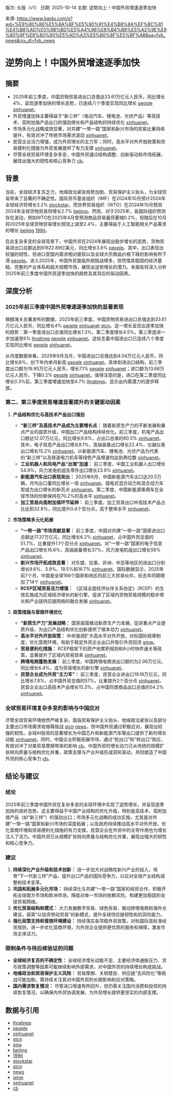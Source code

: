 版次: 头版（v1）
日期: 2025-10-14
主题: 逆势向上！中国外贸增速逐季加快

来源: https://www.baidu.com/s?wd=%E9%80%86%E5%8A%BF%E5%90%91%E4%B8%8A%EF%BC%81%E4%B8%AD%E5%9B%BD%E5%A4%96%E8%B4%B8%E5%A2%9E%E9%80%9F%E9%80%90%E5%AD%A3%E5%B0%8F%E5%BF%AB&sa=fyb_news&rsv_dl=fyb_news

# 逆势向上！中国外贸增速逐季加快

## 摘要
- 2025年前三季度，中国货物贸易进出口总值达33.61万亿元人民币，同比增长4%，呈现逐季加快的增长态势，已连续八个季度实现同比增长 [people](https://vertexaisearch.cloud.google.com/grounding-api-redirect/AUZIYQFh81IW3luz-URzMRmnUxj9s4bS2hdEvq0ywp0HctPz_DTMDU0KVR8k3nQuyONNOtGlyjd8mcRCtHNcFOietNIC7lPYYsOl6eRvJs0tN3xJob00r0oQg079VCeOnqHnXZr9zOWClsonIUx8_EyT5tVVjEREbBa4dWc=) [xinhuanet](https://vertexaisearch.cloud.google.com/grounding-api-redirect/AUZIYQGf3-5qxtRpVFGkH9Z99OuD-XuOVB1WeQX2T17dJUAbGH1Jy-FPePAG9Qul-cqT6W5jH1C_yCkS_ZrLlriTgYIrVQafkxaDEXXAF4NH9z1wjg7MyGUuS22Gm8UKu9A9ZFTBVFo9XehORZ1BS63dSMueba4Ucm5Lx8E-nBSHBnBz7wvhIPMQPQ==)。
- 外贸增速加快主要得益于“新三样”（电动汽车、锂电池、光伏产品）等高技术、高附加值产品出口的强劲增长和产品结构的持续优化 [xinhuanet](https://vertexaisearch.cloud.google.com/grounding-api-redirect/AUZIYQGlsOc2ezsL2g3SgU12tewZ7YEXlylmAauKqrH9OXsoycRtreernifIE5oxBMmBdViOfBlE6Z0mdO46P_cg2QUZfYXwQeClZ-VbdawSYoQmvAYUX43GMAMfDmguxJAglgZFpUzgAAplC8gJwW5XWWiGRke9Wj0t1zRaSb_jpHZDx-WD6NgEGA==)。
- 市场多元化战略成效显著，对共建“一带一路”国家和新兴市场的贸易比重持续提升，有效对冲了传统市场需求波动 [xinhuanet](https://vertexaisearch.cloud.google.com/grounding-api-redirect/AUZIYQGlsOc2ezsL2g3SgU12tewZ7YEXlylmAauKqrH9OXsoycRtreernifIE5oxBMmBdViOfBlE6Z0mdO46P_cg2QUZfYXwQeClZ-VbdawSYoQmvAYUX43GMAMfDmguxJAglgZFpUzgAAplC8gJwW5XWWiGRke9Wj0t1zRaSb_jpHZDx-WD6NgEGA==)。
- 民营企业活力增强，成为外贸增长的主力军；同时，高水平对外开放政策和贸易便利化措施为外贸发展提供了有力支撑 [xinhuanet](https://vertexaisearch.cloud.google.com/grounding-api-redirect/AUZIYQGlsOc2ezsL2g3SgU12tewZ7YEXlylmAauKqrH9OXsoycRtreernifIE5oxBMmBdViOfBlE6Z0mdO46P_cg2QUZfYXwQeClZ-VbdawSYoQmvAYUX43GMAMfDmguxJAglgZFpUzgAAplC8gJwW5XWWiGRke9Wj0t1zRaSb_jpHZDx-WD6NgEGA==)。
- 尽管全球贸易环境复杂多变，中国外贸通过结构调整、创新驱动和市场拓展，展现出强大的韧性和核心竞争力 [cb](https://vertexaisearch.cloud.google.com/grounding-api-redirect/AUZIYQH1pbJRYFY0pfBUn-S9gg8cXdog54xuoZHFyysJ90b555xKVfBqsgjAhfliOR2pe9STtgq-RnHBl3R7cslrq0jT5XjZLHmL_V196nfG_Zpma5YNbloI09WuLmu7R58dwh4cZGaT8sFOuCRbtg2bPcM=)。

## 背景
当前，全球经济复苏乏力，地缘政治紧张局势加剧，贸易保护主义抬头，为全球贸易带来了显著的不确定性。国际货币基金组织（IMF）在2024年10月预计2024年全球经济将增长3.2% [stockstar](https://vertexaisearch.cloud.google.com/grounding-api-redirect/AUZIYQE_sJdzV4nasuvPQxEYY2F5r03cKwwqECCNDjexiN2jxzgwwYQrFu-_qRDqfgdMP_o9ihPnlNqSFImRosTH_Vdtb73MdaSVKVeWfoVITRmzh0z0kdLBsEtNtqGP9FthCGqFJY9B7MmS38AbT9MOVFtZaQ==)，而世界贸易组织（WTO）在2024年10月预测2024年全球货物贸易将增长2.7% [beijing](https://vertexaisearch.cloud.google.com/grounding-api-redirect/AUZIYQFfbOMC3HmP5_5EJ9-Suo3xA5d8ETYFa7xY5egQAuQgV_XE84pLAJCfu67l3PihiQnaxiL8IOcwnFhY353K69IhKbhimPbJwQphh90QSHsJvMfeHa-YxWzzkukOLr_RGJkY2aT2y_-2J-SFHdLFr1DmCrmU4aRv0bpZHvRD4479K4Kx)。然而，对于2025年，各国际组织预测存在波动，例如WTO在2025年4月曾预测商品贸易量将萎缩0.2%，但随后在10月将2025年全球货物贸易增长预测上调至2.4%，主要得益于人工智能相关产品需求的增长 [beijing](https://vertexaisearch.cloud.google.com/grounding-api-redirect/AUZIYQFfbOMC3HmP5_5EJ9-Suo3xA5d8ETYFa7xY5egQAuQgV_XE84pLAJCfu67l3PihiQnaxiL8IOcwnFhY353K69IhKbhimPbJwQphh90QSHsJvMfeHa-YxWzzkukOLr_RGJkY2aT2y_-2J-SFHdLFr1DmCrmU4aRv0bpZHvRD4479K4Kx) [199it](https://vertexaisearch.cloud.google.com/grounding-api-redirect/AUZIYQECy4rSJ7YVLuNk2J0ft50wzuLBFhyBH_IHJe7BRTaJyZWYJiO907-BwhzxCZqcWBeTYhKq1kP-DB7Vl9Xk1ewZLVownAUhwwVqSP0vOqSw0IzjlVZPPmLGktEqEkls_4VBJUN8jGc=)。

在此复杂多变的全球背景下，中国外贸在2024年展现出稳步增长的态势，货物贸易进出口总额达到61622.89亿美元，同比增长3.8% [people](https://vertexaisearch.cloud.google.com/grounding-api-redirect/AUZIYQFh81IW3luz-URzMRmnUxj9s4bS2hdEvq0ywp0HctPz_DTMDU0KVR8k3nQuyONNOtGlyjd8mcRCtHNcFOietNIC7lPYYsOl6eRvJs0tN3xJob00r0oQg079VCeOnqHnXZr9zOWClsonIUx8_EyT5tVVjEREbBa4dWc=)。其中，出口表现出较强的韧性，但进口受国内需求相对疲软以及全球大宗商品价格下跌的影响有所下滑 [people](https://vertexaisearch.cloud.google.com/grounding-api-redirect/AUZIYQFh81IW3luz-URzMRmnUxj9s4bS2hdEvq0ywp0HctPz_DTMDU0KVR8k3nQuyONNOtGlyjd8mcRCtHNcFOietNIC7lPYYsOl6eRvJs0tN3xJob00r0oQg079VCeOnqHnXZr9zOWClsonIUx8_EyT5tVVjEREbBa4dWc=)。进入2025年，中国外贸面临外部挑战增多，但凭借其稳固的经济基础、完整的产业体系和超大规模市场，展现出逆势增长的潜力。本报告将深入分析2025年前三季度中国外贸逐季加快的趋势及其背后的驱动因素。

## 深度分析

### 2025年前三季度中国外贸增速逐季加快的显著表现
根据海关总署发布的数据，2025年前三季度，中国货物贸易进出口总值达到33.61万亿元人民币，同比增长4% [people](https://vertexaisearch.cloud.google.com/grounding-api-redirect/AUZIYQFh81IW3luz-URzMRmnUxj9s4bS2hdEvq0ywp0HctPz_DTMDU0KVR8k3nQuyONNOtGlyjd8mcRCtHNcFOietNIC7lPYYsOl6eRvJs0tN3xJob00r0oQg079VCeOnqHnXZr9zOWClsonIUx8_EyT5tVVjEREbBa4dWc=) [xinhuanet](https://vertexaisearch.cloud.google.com/grounding-api-redirect/AUZIYQGf3-5qxtRpVFGkH9Z99OuD-XuOVB1WeQX2T17dJUAbGH1Jy-FPePAG9Qul-cqT6W5jH1C_yCkS_ZrLlriTgYIrVQafkxaDEXXAF4NH9z1wjg7MyGUuS22Gm8UKu9A9ZFTBVFo9XehORZ1BS63dSMueba4Ucm5Lx8E-nBSHBnBz7wvhIPMQPQ==) [stcn](https://vertexaisearch.cloud.google.com/grounding-api-redirect/AUZIYQGMhxKhiEAVgKVpwFrTNhpSCdfkwbK_fI5nziaxF8oI_KEuCJLIM5ekfZvFlmHZIJKld0-Pedct63H99adqaS-G7vs3XX0ppYLr1Noscx7dXIlNjgGrQsxbQKbGGpSYyMpwd2IwCOU=)。这一增长呈现出逐季加快的趋势：第一季度进出口总值同比增长1.3%，第二季度增长4.5%，第三季度进一步加速至6% [lhratings](https://vertexaisearch.cloud.google.com/grounding-api-redirect/AUZIYQE9mGRI8IR7zSsZVKgTmZwBNi7x5kODs8_72Pd-05UHUmu-gCxaeABkoV1qnfRvqNosYnMrMBNsdEimcRfSnoI-031uc3Mj4i_5LA6YYGsqbtMqlBac411fpuOPULNCPAMETEZ3-BlHwdc=) [people](https://vertexaisearch.cloud.google.com/grounding-api-redirect/AUZIYQFh81IW3luz-URzMRmnUxj9s4bS2hdEvq0ywp0HctPz_DTMDU0KVR8k3nQuyONNOtGlyjd8mcRCtHNcFOietNIC7lPYYsOl6eRvJs0tN3xJob00r0oQg079VCeOnqHnXZr9zOWClsonIUx8_EyT5tVVjEREbBa4dWc=) [xinhuanet](https://vertexaisearch.cloud.google.com/grounding-api-redirect/AUZIYQGf3-5qxtRpVFGkH9Z99OuD-XuOVB1WeQX2T17dJUAbGH1Jy-FPePAG9Qul-cqT6W5jH1C_yCkS_ZrLlriTgYIrVQafkxaDEXXAF4NH9z1wjg7MyGUuS22Gm8UKu9A9ZFTBVFo9XehORZ1BS63dSMueba4Ucm5Lx8E-nBSHBnBz7wvhIPMQPQ==)。这标志着中国进出口已连续八个季度实现同比增长 [people](https://vertexaisearch.cloud.google.com/grounding-api-redirect/AUZIYQFh81IW3luz-URzMRmnUxj9s4bS2hdEvq0ywp0HctPz_DTMDU0KVR8k3nQuyONNOtGlyjd8mcRCtHNcFOietNIC7lPYYsOl6eRvJs0tN3xJob00r0oQg079VCeOnqHnXZr9zOWClsonIUx8_EyT5tVVjEREbBa4dWc=) [xinhuanet](https://vertexaisearch.cloud.google.com/grounding-api-redirect/AUZIYQGf3-5qxtRpVFGkH9Z99OuD-XuOVB1WeQX2T17dJUAbGH1Jy-FPePAG9Qul-cqT6W5jH1C_yCkS_ZrLlriTgYIrVQafkxaDEXXAF4NH9z1wjg7MyGUuS22Gm8UKu9A9ZFTBVFo9XehORZ1BS63dSMueba4Ucm5Lx8E-nBSHBnBz7wvhIPMQPQ==)。

从月度数据来看，2025年9月当月，中国进出口总值达到4.04万亿元人民币，同比增长8%，创下年内单月新高 [people](https://vertexaisearch.cloud.google.com/grounding-api-redirect/AUZIYQFh81IW3luz-URzMRmnUxj9s4bS2hdEvq0ywp0HctPz_DTMDU0KVR8k3nQuyONNOtGlyjd8mcRCtHNcFOietNIC7lPYYsOl6eRvJs0tN3xJob00r0oQg079VCeOnqHnXZr9zOWClsonIUx8_EyT5tVVjEREbBa4dWc=) [xinhuanet](https://vertexaisearch.cloud.google.com/grounding-api-redirect/AUZIYQGf3-5qxtRpVFGkH9Z99OuD-XuOVB1WeQX2T17dJUAbGH1Jy-FPePAG9Qul-cqT6W5jH1C_yCkS_ZrLlriTgYIrVQafkxaDEXXAF4NH9z1wjg7MyGUuS22Gm8UKu9A9ZFTBVFo9XehORZ1BS63dSMueba4Ucm5Lx8E-nBSHBnBz7wvhIPMQPQ==)。具体到进出口结构，前三季度出口额为19.95万亿元人民币，增长7.1% [people](https://vertexaisearch.cloud.google.com/grounding-api-redirect/AUZIYQFh81IW3luz-URzMRmnUxj9s4bS2hdEvq0ywp0HctPz_DTMDU0KVR8k3nQuyONNOtGlyjd8mcRCtHNcFOietNIC7lPYYsOl6eRvJs0tN3xJob00r0oQg079VCeOnqHnXZr9zOWClsonIUx8_EyT5tVVjEREbBa4dWc=) [xinhuanet](https://vertexaisearch.cloud.google.com/grounding-api-redirect/AUZIYQGf3-5qxtRpVFGkH9Z99OuD-XuOVB1WeQX2T17dJUAbGH1Jy-FPePAG9Qul-cqT6W5jH1C_yCkS_ZrLlriTgYIrVQafkxaDEXXAF4NH9z1wjg7MyGUuS22Gm8UKu9A9ZFTBVFo9XehORZ1BS63dSMueba4Ucm5Lx8E-nBSHBnBz7wvhIPMQPQ==)；进口额为13.66万亿元人民币，下降0.2% [people](https://vertexaisearch.cloud.google.com/grounding-api-redirect/AUZIYQFh81IW3luz-URzMRmnUxj9s4bS2hdEvq0ywp0HctPz_DTMDU0KVR8k3nQuyONNOtGlyjd8mcRCtHNcFOietNIC7lPYYsOl6eRvJs0tN3xJob00r0oQg079VCeOnqHnXZr9zOWClsonIUx8_EyT5tVVjEREbBa4dWc=) [xinhuanet](https://vertexaisearch.cloud.google.com/grounding-api-redirect/AUZIYQGf3-5qxtRpVFGkH9Z99OuD-XuOVB1WeQX2T17dJUAbGH1Jy-FPePAG9Qul-cqT6W5jH1C_yCkS_ZrLlriTgYIrVQafkxaDEXXAF4NH9z1wjg7MyGUuS22Gm8UKu9A9ZFTBVFo9XehORZ1BS63dSMueba4Ucm5Lx8E-nBSHBnBz7wvhIPMQPQ==)。值得注意的是，进口在第二季度同比增长0.3%后，第三季度增速加快至4.7% [lhratings](https://vertexaisearch.cloud.google.com/grounding-api-redirect/AUZIYQE9mGRI8IR7zSsZVKgTmZwBNi7x5kODs8_72Pd-05UHUmu-gCxaeABkoV1qnfRvqNosYnMrMBNsdEimcRfSnoI-031uc3Mj4i_5LA6YYGsqbtMqlBac411fpuOPULNCPAMETEZ3-BlHwdc=)，显示出内需潜力的逐步释放。

### 第二、第三季度贸易增速显著提升的关键驱动因素

1.  **产品结构优化与高技术产品出口强劲**
    *   **“新三样”及高技术产品成为主要增长点：** 随着新质生产力的不断发展和重点产业的提质升级，中国出口产品结构持续优化。前三季度，机电产品出口额达12.07万亿元，同比增长9.6%，占出口总值的60.5% [xinhuanet](https://vertexaisearch.cloud.google.com/grounding-api-redirect/AUZIYQGlsOc2ezsL2g3SgU12tewZ7YEXlylmAauKqrH9OXsoycRtreernifIE5oxBMmBdViOfBlE6Z0mdO46P_cg2QUZfYXwQeClZ-VbdawSYoQmvAYUX43GMAMfDmguxJAglgZFpUzgAAplC8gJwW5XWWiGRke9Wj0t1zRaSb_jpHZDx-WD6NgEGA==)。其中，电子信息产品出口增长8.1%，高端装备出口增长22.4%，仪器仪表出口增长15.2% [xinhuanet](https://vertexaisearch.cloud.google.com/grounding-api-redirect/AUZIYQGlsOc2ezsL2g3SgU12tewZ7YEXlylmAauKqrH9OXsoycRtreernifIE5oxBMmBdViOfBlE6Z0mdO46P_cg2QUZfYXwQeClZ-VbdawSYoQmvAYUX43GMAMfDmguxJAglgZFpUzgAAplC8gJwW5XWWiGRke9Wj0t1zRaSb_jpHZDx-WD6NgEGA==)。以新能源汽车、锂电池、光伏产品为代表的“新三样”以及铁道电力机车等绿色产品增速均达到两位数 [xinhuanet](https://vertexaisearch.cloud.google.com/grounding-api-redirect/AUZIYQGlsOc2ezsL2g3SgU12tewZ7YEXlylmAauKqrH9OXsoycRtreernifIE5oxBMmBdViOfBlE6Z0mdO46P_cg2QUZfYXwQeClZ-VbdawSYoQmvAYUX43GMAMfDmguxJAglgZFpUzgAAplC8gJwW5XWWiGRke9Wj0t1zRaSb_jpHZDx-WD6NgEGA==)。
    *   **工业机器人和风电产品“出海”加速：** 前三季度，中国工业机器人出口增长54.9%，风力发电机组及零件出口增长23.9% [xinhuanet](https://vertexaisearch.cloud.google.com/grounding-api-redirect/AUZIYQGlsOc2ezsL2g3SgU12tewZ7YEXlylmAauKqrH9OXsoycRtreernifIE5oxBMmBdViOfBlE6Z0mdO46P_cg2QUZfYXwQeClZ-VbdawSYoQmvAYUX43GMAMfDmguxJAglgZFpUzgAAplC8gJwW5XWWiGRke9Wj0t1zRaSb_jpHZDx-WD6NgEGA==)。
    *   **新能源汽车出口表现突出：** 2025年6月，中国新能源汽车出口达20.5万辆，月均出口量同比增长一倍 [xinhuanet](https://vertexaisearch.cloud.google.com/grounding-api-redirect/AUZIYQGlsOc2ezsL2g3SgU12tewZ7YEXlylmAauKqrH9OXsoycRtreernifIE5oxBMmBdViOfBlE6Z0mdO46P_cg2QUZfYXwQeClZ-VbdawSYoQmvAYUX43GMAMfDmguxJAglgZFpUzgAAplC8gJwW5XWWiGRke9Wj0t1zRaSb_jpHZDx-WD6NgEGA==)。插电式混合动力和混合动力车型成为出口增长的新亮点 [xinhuanet](https://vertexaisearch.cloud.google.com/grounding-api-redirect/AUZIYQGlsOc2ezsL2g3SgU12tewZ7YEXlylmAauKqrH9OXsoycRtreernifIE5oxBMmBdViOfBlE6Z0mdO46P_cg2QUZfYXwQeClZ-VbdawSYoQmvAYUX43GMAMfDmguxJAglgZFpUzgAAplC8gJwW5XWWiGRke9Wj0t1zRaSb_jpHZDx-WD6NgEGA==)。第二季度，中国新能源乘用车在全球市场的份额保持在70.2%的高水平 [xinhuanet](https://vertexaisearch.cloud.google.com/grounding-api-redirect/AUZIYQGlsOc2ezsL2g3SgU12tewZ7YEXlylmAauKqrH9OXsoycRtreernifIE5oxBMmBdViOfBlE6Z0mdO46P_cg2QUZfYXwQeClZ-VbdawSYoQmvAYUX43GMAMfDmguxJAglgZFpUzgAAplC8gJwW5XWWiGRke9Wj0t1zRaSb_jpHZDx-WD6NgEGA==)。
    *   **加工贸易向高附加值环节延伸：** 前三季度，加工贸易出口中高技术产品占比达到32.6%，同比提升0.4个百分点，高于整体水平 [xinhuanet](https://vertexaisearch.cloud.google.com/grounding-api-redirect/AUZIYQGlsOc2ezsL2g3SgU12tewZ7YEXlylmAauKqrH9OXsoycRtreernifIE5oxBMmBdViOfBlE6Z0mdO46P_cg2QUZfYXwQeClZ-VbdawSYoQmvAYUX43GMAMfDmguxJAglgZFpUzgAAplC8gJwW5XWWiGRke9Wj0t1zRaSb_jpHZDx-WD6NgEGA==)。

2.  **市场策略多元化拓展**
    *   **“一带一路”市场贡献显著：** 前三季度，中国对共建“一带一路”国家进出口总额达17.37万亿元，同比增长6.2% [xinhuanet](https://vertexaisearch.cloud.google.com/grounding-api-redirect/AUZIYQGlsOc2ezsL2g3SgU12tewZ7YEXlylmAauKqrH9OXsoycRtreernifIE5oxBMmBdViOfBlE6Z0mdO46P_cg2QUZfYXwQeClZ-VbdawSYoQmvAYUX43GMAMfDmguxJAglgZFpUzgAAplC8gJwW5XWWiGRke9Wj0t1zRaSb_jpHZDx-WD6NgEGA==)，占中国外贸总值的51.7%，比重提升1.1个百分点 [xinhuanet](https://vertexaisearch.cloud.google.com/grounding-api-redirect/AUZIYQGlsOc2ezsL2g3SgU12tewZ7YEXlylmAauKqrH9OXsoycRtreernifIE5oxBMmBdViOfBlE6Z0mdO46P_cg2QUZfYXwQeClZ-VbdawSYoQmvAYUX43GMAMfDmguxJAglgZFpUzgAAplC8gJwW5XWWiGRke9Wj0t1zRaSb_jpHZDx-WD6NgEGA==)。对“一带一路”国家的电子信息产品出口增长16.6%，高端装备增长37%，风力发电机组出口增长58% [xinhuanet](https://vertexaisearch.cloud.google.com/grounding-api-redirect/AUZIYQGlsOc2ezsL2g3SgU12tewZ7YEXlylmAauKqrH9OXsoycRtreernifIE5oxBMmBdViOfBlE6Z0mdO46P_cg2QUZfYXwQeClZ-VbdawSYoQmvAYUX43GMAMfDmguxJAglgZFpUzgAAplC8gJwW5XWWiGRke9Wj0t1zRaSb_jpHZDx-WD6NgEGA==)。
    *   **新兴市场开拓成效显著：** 对东盟、拉美、非洲、中亚等地区的进出口分别增长9.6%、3.9%、19.5%和16.7% [xinhuanet](https://vertexaisearch.cloud.google.com/grounding-api-redirect/AUZIYQGlsOc2ezsL2g3SgU12tewZ7YEXlylmAauKqrH9OXsoycRtreernifIE5oxBMmBdViOfBlE6Z0mdO46P_cg2QUZfYXwQeClZ-VbdawSYoQmvAYUX43GMAMfDmguxJAglgZFpUzgAAplC8gJwW5XWWiGRke9Wj0t1zRaSb_jpHZDx-WD6NgEGA==)。国际数据显示，2025年前7个月，中国是全球166个国家和地区的前三大贸易伙伴，较去年同期增加了14个 [xinhuanet](https://vertexaisearch.cloud.google.com/grounding-api-redirect/AUZIYQGlsOc2ezsL2g3SgU12tewZ7YEXlylmAauKqrH9OXsoycRtreernifIE5oxBMmBdViOfBlE6Z0mdO46P_cg2QUZfYXwQeClZ-VbdawSYoQmvAYUX43GMAMfDmguxJAglgZFpUzgAAplC8gJwW5XWWiGRke9Wj0t1zRaSb_jpHZDx-WD6NgEGA==)。
    *   **RCEP区域贸易活力增强：** 《区域全面经济伙伴关系协定》（RCEP）的生效实施成为区域经济增长的新引擎，促进了区域内货物贸易规模的稳步增长和产业链供应链网络的融合发展 [xinhuanet](https://vertexaisearch.cloud.google.com/grounding-api-redirect/AUZIYQGlsOc2ezsL2g3SgU12tewZ7YEXlylmAauKqrH9OXsoycRtreernifIE5oxBMmBdViOfBlE6Z0mdO46P_cg2QUZfYXwQeClZ-VbdawSYoQmvAYUX43GMAMfDmguxJAglgZFpUzgAAplC8gJwW5XWWiGRke9Wj0t1zRaSb_jpHZDx-WD6NgEGA==)。

3.  **政策措施与营商环境优化**
    *   **“新质生产力”发展战略：** 国家层面推动新质生产力发展，促进重点产业提质升级，为出口产品结构优化创新提供了根本动力 [xinhuanet](https://vertexaisearch.cloud.google.com/grounding-api-redirect/AUZIYQGlsOc2ezsL2g3SgU12tewZ7YEXlylmAauKqrH9OXsoycRtreernifIE5oxBMmBdViOfBlE6Z0mdO46P_cg2QUZfYXwQeClZ-VbdawSYoQmvAYUX43GMAMfDmguxJAglgZFpUzgAAplC8gJwW5XWWiGRke9Wj0t1zRaSb_jpHZDx-WD6NgEGA==)。
    *   **高水平对外开放政策：** 中央强调扩大高水平对外开放，对标国际规章制度，优化营商环境，有助于稳定外资企业出口并吸引外资回流 [gmw](https://vertexaisearch.cloud.google.com/grounding-api-redirect/AUZIYQHiuHe0PcDpuvv_mNu3tw-LXN8NdMvrlvN-cVH94g09uEWQm6eoXTY3WTKtbEQE9-yTl69z57dsMFub7QTNgXBYh8J6bWWPyHKeqTs-M6lesMd3rCidy5c5sAKUxcbHfQdbOYklh6-U9Qo71o3yK0an5A==)。
    *   **贸易便利化措施：** RCEP框架下的原产地累积规则和6小时快件通关等政策，显著提升了区域内贸易效率 [xinhuanet](https://vertexaisearch.cloud.google.com/grounding-api-redirect/AUZIYQGlsOc2ezsL2g3SgU12tewZ7YEXlylmAauKqrH9OXsoycRtreernifIE5oxBMmBdViOfBlE6Z0mdO46P_cg2QUZfYXwQeClZ-VbdawSYoQmvAYUX43GMAMfDmguxJAglgZFpUzgAAplC8gJwW5XWWiGRke9Wj0t1zRaSb_jpHZDx-WD6NgEGA==)。
    *   **跨境电商蓬勃发展：** 前三季度，中国跨境电商进出口额约为2.06万亿元，同比增长6.4%，成为贸易增长的新引擎 [xinhuanet](https://vertexaisearch.cloud.google.com/grounding-api-redirect/AUZIYQGlsOc2ezsL2g3SgU12tewZ7YEXlylmAauKqrH9OXsoycRtreernifIE5oxBMmBdViOfBlE6Z0mdO46P_cg2QUZfYXwQeClZ-VbdawSYoQmvAYUX43GMAMfDmguxJAglgZFpUzgAAplC8gJwW5XWWiGRke9Wj0t1zRaSb_jpHZDx-WD6NgEGA==)。
    *   **民营企业成为外贸“主力军”：** 前三季度，民营企业进出口19.16万亿元，同比增长7.8%，占中国外贸总值的57%，比重提升2个百分点 [xinhuanet](https://vertexaisearch.cloud.google.com/grounding-api-redirect/AUZIYQGlsOc2ezsL2g3SgU12tewZ7YEXlylmAauKqrH9OXsoycRtreernifIE5oxBMmBdViOfBlE6Z0mdO46P_cg2QUZfYXwQeClZ-VbdawSYoQmvAYUX43GMAMfDmguxJAglgZFpUzgAAplC8gJwW5XWWiGRke9Wj0t1zRaSb_jpHZDx-WD6NgEGA==)。民营企业出口高技术产品增长15.3%，占中国同类商品出口总值的54.2% [xinhuanet](https://vertexaisearch.cloud.google.com/grounding-api-redirect/AUZIYQGlsOc2ezsL2g3SgU12tewZ7YEXlylmAauKqrH9OXsoycRtreernifIE5oxBMmBdViOfBlE6Z0mdO46P_cg2QUZfYXwQeClZ-VbdawSYoQmvAYUX43GMAMfDmguxJAglgZFpUzgAAplC8gJwW5XWWiGRke9Wj0t1zRaSb_jpHZDx-WD6NgEGA==)。

### 全球贸易环境复杂多变的影响与中国应对
尽管全球贸易环境依然严峻复杂，面临贸易保护主义抬头、地缘政治紧张以及部分主要出口市场需求收缩等挑战 [stcn](https://vertexaisearch.cloud.google.com/grounding-api-redirect/AUZIYQElU7lMFuDZ8hRwrr3u5HMlIV6JPhaK8RLNBVhiH-2o3x5ozAOWrpFt7nB_Jev7m12JSkoJybFScof09rZzZQjru31B27dMwgp8_eLcKnt6sbFcPObu5WIqXc1SvCooy9ZfDX5u-xkaBYGT) [news](https://vertexaisearch.cloud.google.com/grounding-api-redirect/AUZIYQGcwcWXMhaKH5Fh0hJrhCrnXuyLIAnM8A5umv_we0GYoLDCDqBvvso_dKin-YyAQD3QDjcKF0hmi0BNbiPD_ptyHaOcSCBYP7DbfSaqyecWk2DJcaT5-fgyyflJ4GJ68214wleQ9DNxCr1usvo_kfF2wLfKcLrz8E7LsvLXx67C7dK3499X)，但中国外贸通过积极应对，展现出较强的韧性。全球AI投资的显著增长为中国芯片和新能源汽车等出口提供了新的增长动能 [xinhuanet](https://vertexaisearch.cloud.google.com/grounding-api-redirect/AUZIYQGlsOc2ezsL2g3SgU12tewZ7YEXlylmAauKqrH9OXsoycRtreernifIE5oxBMmBdViOfBlE6Z0mdO46P_cg2QUZfYXwQeClZ-VbdawSYoQmvAYUX43GMAMfDmguxJAglgZFpUzgAAplC8gJwW5XWWiGRke9Wj0t1zRaSb_jpHZDx-WD6NgEGA==)。同时，中国企业积极拓展市场，通过“抢出口”和“转出口”效应，有效对冲了对美贸易摩擦带来的影响 [cb](https://vertexaisearch.cloud.google.com/grounding-api-redirect/AUZIYQH1pbJRYFY0pfBUn-S9gg8cXdog54xuoZHFyysJ90b555xKVfBqsgjAhfliOR2pe9STtgq-RnHBl3R7cslrq0jT5XjZLHmL_V196nfG_Zpma5YNbloI09WuLmu7R58dwh4cZGaT8sFOuCRbtg2bPcM=)。中国外贸的增长动力已从传统的规模扩张转向质量与结构优化并重，政策支撑与产业升级形成双轮驱动，共同塑造了中国外贸的核心竞争力 [cb](https://vertexaisearch.cloud.google.com/grounding-api-redirect/AUZIYQH1pbJRYFY0pfBUn-S9gg8cXdog54xuoZHFyysJ90b555xKVfBqsgjAhfliOR2pe9STtgq-RnHBl3R7cslrq0jT5XjZLHmL_V196nfG_Zpma5YNbloI09WuLmu7R58dwh4cZGaT8sFOuCRbtg2bPcM=)。

## 结论与建议

### 结论
2025年前三季度中国外贸在复杂多变的全球环境中实现了逆势增长，并呈现逐季加快的良好态势。这主要得益于中国产业结构的优化升级，特别是高技术、高附加值产品（如“新三样”）的强劲出口；市场多元化战略的成功实施，尤其是对共建“一带一路”国家和新兴市场的深度拓展；以及政府持续推动高水平对外开放、优化营商环境和贸易便利化措施的有力支撑。民营企业在外贸中的主导作用也为增长注入了活力。中国外贸已从规模扩张转向质量与结构优化并重，展现出强大的韧性和核心竞争力。

### 建议
1.  **持续深化产业升级和技术创新：** 进一步加大对战略性新兴产业的投入，培育“下一代新三样”产品，提升出口产品的国际竞争力，以应对全球产业结构调整和技术变革。
2.  **巩固和拓展多元化市场：** 持续深化与共建“一带一路”国家的经贸合作，积极开拓全球南方市场和欧洲市场，降低对单一市场的依赖风险，构建更加稳固的全球贸易网络。
3.  **优化贸易结构和模式：** 大力发展数字贸易、绿色贸易，推动跨境电商和海外仓建设，探索“以投资带动贸易”的新模式，提升全球供应链韧性和抗风险能力。
4.  **强化政策支持和营商环境建设：** 持续落实各项稳外贸政策，对标国际高标准经贸规则，进一步优化营商环境，为外贸企业提供更优质的服务和保障，激发市场主体活力。

### 限制条件与待后续验证的问题
-   **全球经济复苏的不确定性：** 全球经济增长动能不足、主要经济体通胀压力、货币政策调整等因素可能继续影响外部需求，对中国外贸的持续增长构成挑战。
-   **地缘政治和贸易保护主义风险：** 贸易摩擦、关税壁垒、供应链“去风险化”等挑战可能加剧，需持续关注其对中国外贸的长期影响和应对策略。
-   **国内需求恢复情况：** 尽管进口增速有所回升，但仍需关注国内消费和投资的持续恢复情况，以确保内外贸协调发展，为外贸增长提供更坚实的内部支撑。

## 数据与引用
-   [lhratings](https://vertexaisearch.cloud.google.com/grounding-api-redirect/AUZIYQE9mGRI8IR7zSsZVKgTmZwBNi7x5kODs8_72Pd-05UHUmu-gCxaeABkoV1qnfRvqNosYnMrMBNsdEimcRfSnoI-031uc3Mj4i_5LA6YYGsqbtMqlBac411fpuOPULNCPAMETEZ3-BlHwdc=)
-   [people](https://vertexaisearch.cloud.google.com/grounding-api-redirect/AUZIYQFh81IW3luz-URzMRmnUxj9s4bS2hdEvq0ywp0HctPz_DTMDU0KVR8k3nQuyONNOtGlyjd8mcRCtHNcFOietNIC7lPYYsOl6eRvJs0tN3xJob00r0oQg079VCeOnqHnXZr9zOWClsonIUx8_EyT5tVVjEREbBa4dWc=)
-   [xinhuanet](https://vertexaisearch.cloud.google.com/grounding-api-redirect/AUZIYQGf3-5qxtRpVFGkH9Z99OuD-XuOVB1WeQX2T17dJUAbGH1Jy-FPePAG9Qul-cqT6W5jH1C_yCkS_ZrLlriTgYIrVQafkxaDEXXAF4NH9z1wjg7MyGUuS22Gm8UKu9A9ZFTBVFo9XehORZ1BS63dSMueba4Ucm5Lx8E-nBSHBnBz7wvhIPMQPQ==)
-   [stcn](https://vertexaisearch.cloud.google.com/grounding-api-redirect/AUZIYQGMhxKhiEAVgKVpwFrTNhpSCdfkwbK_fI5nziaxF8oI_KEuCJLIM5ekfZvFlmHZIJKld0-Pedct63H99adqaS-G7vs3XX0ppYLr1Noscx7dXIlNjgGrQsxbQKbGGpSYyMpwd2IwCOU=)
-   [sina](https://vertexaisearch.cloud.google.com/grounding-api-redirect/AUZIYQEeJhmsnKcGg1O-Z2WXTuHL0hz-Xc2ncbWyefcZ9wED7Gzk-2o9wTzyX3vWW_PI_RxtsRFLCu_pMxaxE37l_4_GGTrEHYSat8akYZ8SiQsGlzgDVo-kBwu5T_xeecE5OkD4gNgnRQRO52HdwHKtrk44ivHagkuRQ6azopwAXHPyuQ==)
-   [beijing](https://vertexaisearch.cloud.google.com/grounding-api-redirect/AUZIYQFfbOMC3HmP5_5EJ9-Suo3xA5d8ETYFa7xY5egQAuQgV_XE84pLAJCfu67l3PihiQnaxiL8IOcwnFhY353K69IhKbhimPbJwQphh90QSHsJvMfeHa-YxWzzkukOLr_RGJkY2aT2y_-2J-SFHdLFr1DmCrmU4aRv0bpZHvRD4479K4Kx)
-   [199it](https://vertexaisearch.cloud.google.com/grounding-api-redirect/AUZIYQECy4rSJ7YVLuNk2J0ft50wzuLBFhyBH_IHJe7BRTaJyZWYJiO907-BwhzxCZqcWBeTYhKq1kP-DB7Vl9Xk1ewZLVownAUhwwVqSP0vOqSw0IzjlVZPPmLGktEqEkls_4VBJUN8jGc=)
-   [stockstar](https://vertexaisearch.cloud.google.com/grounding-api-redirect/AUZIYQE_sJdzV4nasuvPQxEYY2F5r03cKwwqECCNDjexiN2jxzgwwYQrFu-_qRDqfgdMP_o9ihPnlNqSFImRosTH_Vdtb73MdaSVKVeWfoVITRmzh0z0kdLBsEtNtqGP9FthCGqFJY9B7MmS38AbT9MOVFtZaQ==)
-   [stcn](https://vertexaisearch.cloud.google.com/grounding-api-redirect/AUZIYQElU7lMFuDZ8hRwrr3u5HMlIV6JPhaK8RLNBVhiH-2o3x5ozAOWrpFt7nB_Jev7m12JSkoJybFScof09rZzZQjru31B27dMwgp8_eLcKnt6sbFcPObu5WIqXc1SvCooy9ZfDX5u-xkaBYGT)
-   [news](https://vertexaisearch.cloud.google.com/grounding-api-redirect/AUZIYQGcwcWXMhaKH5Fh0hJrhCrnXuyLIAnM8A5umv_we0GYoLDCDqBvvso_dKin-YyAQD3QDjcKF0hmi0BNbiPD_ptyHaOcSCBYP7DbfSaqyecWk2DJcaT5-fgyyflJ4GJ68214wleQ9DNxCr1usvo_kfF2wLfKcLrz8E7LsvLXx67C7dK3499X)
-   [gmw](https://vertexaisearch.cloud.google.com/grounding-api-redirect/AUZIYQHiuHe0PcDpuvv_mNu3tw-LXN8NdMvrlvN-cVH94g09uEWQm6eoXTY3WTKtbEQE9-yTl69z57dsMFub7QTNgXBYh8J6bWWPyHKeqTs-M6lesMd3rCidy5c5sAKUxcbHfQdbOYklh6-U9Qo71o3yK0an5A==)
-   [xinhuanet](https://vertexaisearch.cloud.google.com/grounding-api-redirect/AUZIYQGlsOc2ezsL2g3SgU12tewZ7YEXlylmAauKqrH9OXsoycRtreernifIE5oxBMmBdViOfBlE6Z0mdO46P_cg2QUZfYXwQeClZ-VbdawSYoQmvAYUX43GMAMfDmguxJAglgZFpUzgAAplC8gJwW5XWWiGRke9Wj0t1zRaSb_jpHZDx-WD6NgEGA==)
-   [cb](https://vertexaisearch.cloud.google.com/grounding-api-redirect/AUZIYQH1pbJRYFY0pfBUn-S9gg8cXdog54xuoZHFyysJ90b555xKVfBqsgjAhfliOR2pe9STtgq-RnHBl3R7cslrq0jT5XjZLHmL_V196nfG_Zpma5YNbloI09WuLmu7R58dwh4cZGaT8sFOuCRbtg2bPcM=)